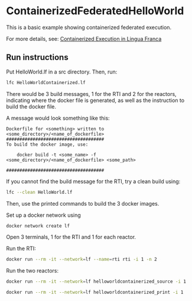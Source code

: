 # ContainerizedFederatedHelloWorld
This is a basic example showing containerized federated execution. 

For more details, see: [Containerized Execution in Lingua Franca](https://github.com/lf-lang/lingua-franca/wiki/Containerized-Execution)

## Run instructions
Put HelloWorld.lf in a src directory.
Then, run:
```bash
lfc HelloWorldContainerized.lf
```

There would be 3 build messages, 1 for the RTI and 2 for the reactors, indicating where the docker file is generated, as well as the instruction to build the docker file. 

A message would look something like this: 
```
Dockerfile for <something> written to <some_directory>/<name_of_dockerfile>
#####################################
To build the docker image, use:
   
    docker build -t <some_name> -f <some_directory>/<name_of_dockerfile> <some_path>

#####################################
```

If you cannot find the build message for the RTI, try a clean build using:
```bash
lfc --clean HelloWorld.lf
```

Then, use the printed commands to build the 3 docker images. 

Set up a docker network using 
```bash
docker network create lf
```

Open 3 terminals, 1 for the RTI and 1 for each reactor.

Run the RTI:
```bash
docker run --rm -it --network=lf --name=rti rti -i 1 -n 2
```

Run the two reactors:
```bash
docker run --rm -it --network=lf helloworldcontainerized_source -i 1
```
```bash
docker run --rm -it --network=lf helloworldcontainerized_print -i 1
```
